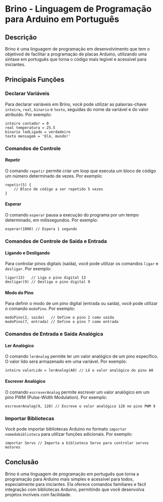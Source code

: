 # Brino - Linguagem de Programação para Arduino em Português

## Descrição

Brino é uma linguagem de programação em desenvolvimento que tem o objetivod de facilitar a programação de placas Arduino, utilizando uma sintaxe em português que torna o código mais legível e acessível para iniciantes.

## Principais Funções

### Declarar Variáveis

Para declarar variáveis em Brino, você pode utilizar as palavras-chave `inteiro`, `real`, `binario` e `texto`, seguidas do nome da variável e do valor atribuído. Por exemplo:

```brino
inteiro contador = 0
real temperatura = 25.5
binario ledLigado = verdadeiro
texto mensagem = 'Olá, mundo!'
```

### Comandos de Controle

#### Repetir

O comando `repetir` permite criar um loop que executa um bloco de código um número determinado de vezes. Por exemplo:

```brino
repetir(5) {
    // Bloco de código a ser repetido 5 vezes
}
```

#### Esperar

O comando `esperar` pausa a execução do programa por um tempo determinado, em milissegundos. Por exemplo:

```brino
esperar(1000) // Espera 1 segundo
```

### Comandos de Controle de Saída e Entrada

#### Ligando e Desligando

Para controlar pinos digitais (saída), você pode utilizar os comandos `ligar` e `desligar`. Por exemplo:

```brino
ligar(13)   // Liga o pino digital 13
desligar(9) // Desliga o pino digital 9
```

#### Modo do Pino

Para definir o modo de um pino digital (entrada ou saída), você pode utilizar o comando `modoPino`. Por exemplo:

```brino
modoPino(2, saida)   // Define o pino 2 como saída
modoPino(7, entrada) // Define o pino 7 como entrada
```

### Comandos de Entrada e Saída Analógica

#### Ler Analógico

O comando `lerAnalog` permite ler um valor analógico de um pino específico. O valor lido será armazenado em uma variável. Por exemplo:

```brino
inteiro valorLido = lerAnalog(A0) // Lê o valor analógico do pino A0
```

#### Escrever Analógico

O comando `escreverAnalog` permite escrever um valor analógico em um pino PWM (Pulse-Width Modulation). Por exemplo:

```brino
escreverAnalog(9, 128) // Escreve o valor analógico 128 no pino PWM 9
```

### Importar Bibliotecas

Você pode importar bibliotecas Arduino no formato `importar nomedabiblioteca` para utilizar funções adicionais. Por exemplo:

```brino
importar Servo // Importa a biblioteca Servo para controlar servos motores
```

## Conclusão

Brino é uma linguagem de programação em português que torna a programação para Arduino mais simples e acessível para todos, especialmente para iniciantes. Ela oferece comandos familiares e fácil integração com bibliotecas Arduino, permitindo que você desenvolva projetos incríveis com facilidade.
